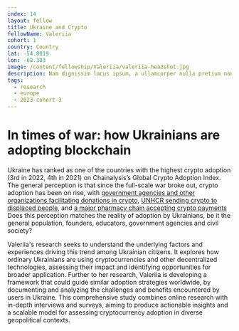 ```yaml
---
index: 14
layout: fellow
title: Ukraine and Crypto
fellowName: Valeriia
cohort: 1
country: Country
lat: -54.8019
lon: -68.303
image: /content/fellowship/Valeriia/valeriia-headshot.jpg
description: Nam dignissim lacus ipsum, a ullamcorper nulla pretium non. Aliquam sed enim faucibus, pulvinar felis at, vulputate augue.
tags:
  - research
  - europe
  - 2023-cohort-3
---
```


# In times of war: how Ukrainians are adopting blockchain

Ukraine has ranked as one of the countries with the highest crypto adoption (3rd in 2022, 4th in 2021) on Chainalysis’s Global Crypto Adoption Index. The general perception is that since the full-scale war broke out, crypto adoption has been on rise, with [government agencies and other organizations facilitating donations in crypto](https://www.coindesk.com/business/2022/03/09/ukraine-has-received-close-to-100-million-in-crypto-donations/), [UNHCR sending crypto to displaced people](https://www.wired.co.uk/article/ukraine-crypto-refugee-aid), and [a major pharmacy chain accepting crypto payments](https://bitcoinmagazine.com/business/ukrainian-pharmacy-chain-enables-bitcoin-payments) Does this perception matches the reality of adoption by Ukrainians, be it the general population, founders, educators, government agencies and civil society?

Valeriia's research seeks to understand the underlying factors and experiences driving this trend among Ukrainian citizens. It explores how ordinary Ukrainians are using cryptocurrencies and other decentralized technologies, assessing their impact and identifying opportunities for broader application. Further to her research, Valeriia is developing a framework that could guide similar adoption strategies worldwide, by documenting and analyzing the challenges and benefits encountered by users in Ukraine. This comprehensive study combines online research with in-depth interviews and surveys, aiming to produce actionable insights and a scalable model for assessing cryptocurrency adoption in diverse geopolitical contexts.

